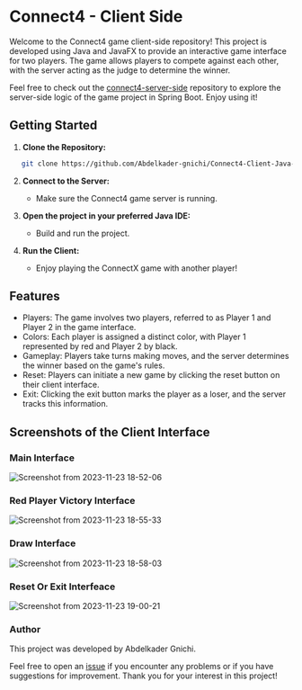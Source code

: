 # Connect4 - Client Side


Welcome to the Connect4 game client-side repository! This project is developed using Java and JavaFX to provide an interactive game interface for two players. The game allows players to compete against each other, with the server acting as the judge to determine the winner.

Feel free to check out the [connect4-server-side](https://github.com/Abdelkader-gnichi/connect4-server-SpringBoot) repository to explore the server-side logic of the game project in Spring Boot. Enjoy using it!


## Getting Started

1. **Clone the Repository:**
   
```bash
   git clone https://github.com/Abdelkader-gnichi/Connect4-Client-Java-JavaFx.git
```

2. **Connect to the Server:**

   - Make sure the Connect4 game server is running.

3. **Open the project in your preferred Java IDE:**

    - Build and run the project.

3. **Run the Client:**

    - Enjoy playing the ConnectX game with another player!

## Features

- Players: The game involves two players, referred to as Player 1 and Player 2 in the game interface.
- Colors: Each player is assigned a distinct color, with Player 1 represented by red and Player 2 by black.
- Gameplay: Players take turns making moves, and the server determines the winner based on the game's rules.
- Reset: Players can initiate a new game by clicking the reset button on their client interface.
- Exit: Clicking the exit button marks the player as a loser, and the server tracks this information.

## Screenshots of the Client Interface

### Main Interface
![Screenshot from 2023-11-23 18-52-06](https://github.com/Abdelkader-gnichi/connect4-client/assets/64486451/340f853e-4ac6-4eba-81e2-21dc955ec613)

### Red Player Victory Interface

![Screenshot from 2023-11-23 18-55-33](https://github.com/Abdelkader-gnichi/connect4-client/assets/64486451/36b2e92a-050d-4bcb-baf9-ed901a1ae86d)

### Draw Interface

![Screenshot from 2023-11-23 18-58-03](https://github.com/Abdelkader-gnichi/connect4-client/assets/64486451/40e68cca-3156-497a-9cf4-6555018d1eee)

### Reset Or Exit Interfeace

![Screenshot from 2023-11-23 19-00-21](https://github.com/Abdelkader-gnichi/connect4-client/assets/64486451/a4de4274-91b0-4913-a123-fb10d6da5213)

### Author

This project was developed by Abdelkader Gnichi.

Feel free to open an [issue](https://github.com/Abdelkader-gnichi/connect4-client/issues) if you encounter any problems or if you have suggestions for improvement. Thank you for your interest in this project!

